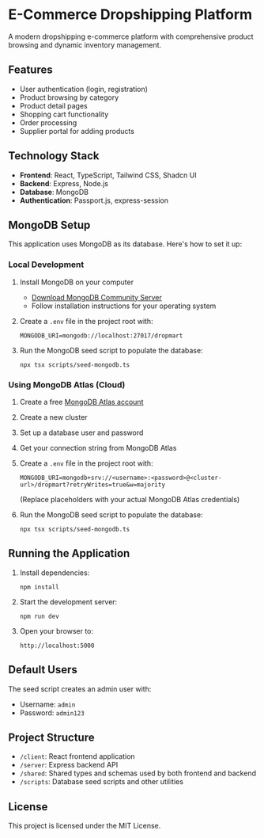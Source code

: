 # E-Commerce Dropshipping Platform

A modern dropshipping e-commerce platform with comprehensive product browsing and dynamic inventory management.

## Features

- User authentication (login, registration)
- Product browsing by category
- Product detail pages
- Shopping cart functionality
- Order processing
- Supplier portal for adding products

## Technology Stack

- **Frontend**: React, TypeScript, Tailwind CSS, Shadcn UI
- **Backend**: Express, Node.js
- **Database**: MongoDB
- **Authentication**: Passport.js, express-session

## MongoDB Setup

This application uses MongoDB as its database. Here's how to set it up:

### Local Development

1. Install MongoDB on your computer
   - [Download MongoDB Community Server](https://www.mongodb.com/try/download/community)
   - Follow installation instructions for your operating system

2. Create a `.env` file in the project root with:
   ```
   MONGODB_URI=mongodb://localhost:27017/dropmart
   ```

3. Run the MongoDB seed script to populate the database:
   ```
   npx tsx scripts/seed-mongodb.ts
   ```

### Using MongoDB Atlas (Cloud)

1. Create a free [MongoDB Atlas account](https://www.mongodb.com/cloud/atlas/register)
2. Create a new cluster
3. Set up a database user and password
4. Get your connection string from MongoDB Atlas
5. Create a `.env` file in the project root with:
   ```
   MONGODB_URI=mongodb+srv://<username>:<password>@<cluster-url>/dropmart?retryWrites=true&w=majority
   ```
   (Replace placeholders with your actual MongoDB Atlas credentials)

6. Run the MongoDB seed script to populate the database:
   ```
   npx tsx scripts/seed-mongodb.ts
   ```

## Running the Application

1. Install dependencies:
   ```
   npm install
   ```

2. Start the development server:
   ```
   npm run dev
   ```

3. Open your browser to:
   ```
   http://localhost:5000
   ```

## Default Users

The seed script creates an admin user with:
- Username: `admin`
- Password: `admin123`

## Project Structure

- `/client`: React frontend application
- `/server`: Express backend API
- `/shared`: Shared types and schemas used by both frontend and backend
- `/scripts`: Database seed scripts and other utilities

## License

This project is licensed under the MIT License.